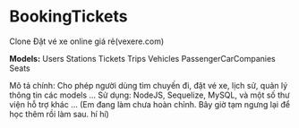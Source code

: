 # BookingTickets
Clone Đặt vé xe online giá rẻ(vexere.com)


**Models:**
Users
Stations
Tickets
Trips
Vehicles
PassengerCarCompanies
Seats

Mô tả chính: Cho phép người dùng tìm chuyến đi, đặt vé xe, lịch sử, quản lý thông tin các models ...
Sử dụng: NodeJS, Sequelize, MySQL, và một số thư viện hỗ trợ khác ...
(Em đang làm chưa hoàn chỉnh. Bây giờ tạm ngưng lại để học thêm rồi làm sau. hí hí)

